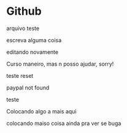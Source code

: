 # Github

arquivo teste

escreva alguma coisa

editando novamente

Curso maneiro, mas n posso ajudar, sorry!

teste reset

paypal not found

teste

Colocando algo a mais aqui

colocando maiso coisa ainda pra ver se buga
